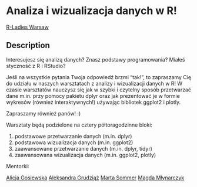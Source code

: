 # Analiza i wizualizacja danych w R!

[R-Ladies Warsaw]()

## Description

Interesujesz się analizą danych?
Znasz podstawy programowania?
Miałeś styczność z R i RStudio?

Jeśli na wszystkie pytania Twoja odpowiedź brzmi “tak!”, to zapraszamy Cię do udziału w naszych warsztatach z analizy i wizualizacji danych w R! W czasie warsztatów nauczysz się jak w szybki i czytelny sposób przetwarzać dane m.in. przy pomocy pakietu dplyr oraz jak prezentować je w formie wykresów (również interaktywnych!) używając bibliotek ggplot2 i plotly.

Zapraszamy również panów! :)

Warsztaty będą podzielone na cztery półtoragodzinne bloki:
1. podstawowe przetwarzanie danych (m.in. dplyr)
2. podstawowa wizualizacja danych (m.in. ggplot2)
3. zaawansowane przetwarzanie danych (m.in. dplyr, tidyr)
4. zaawansowana wizualizacja danych (m.in. ggplot2, plotly)

Mentorki:

[Alicja Gosiewska](https://www.linkedin.com/in/alicja-gosiewska/)
[Aleksandra Grudziąż](https://www.linkedin.com/in/aleksandra-grudziąż-037700149/)
[Marta Sommer](https://www.linkedin.com/in/marta-sommer-199024113/)
[Magda Młynarczyk](https://www.linkedin.com/in/magda-młynarczyk-47955314b/)